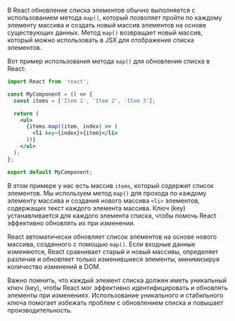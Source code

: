 В React обновление списка элементов обычно выполняется с использованием метода `map()`, который позволяет пройти по каждому элементу массива и создать новый массив элементов на основе существующих данных. Метод `map()` возвращает новый массив, который можно использовать в JSX для отображения списка элементов.

Вот пример использования метода `map()` для обновления списка в React:

```jsx
import React from 'react';

const MyComponent = () => {
  const items = ['Item 1', 'Item 2', 'Item 3'];

  return (
    <ul>
      {items.map((item, index) => (
        <li key={index}>{item}</li>
      ))}
    </ul>
  );
};

export default MyComponent;
```

В этом примере у нас есть массив `items`, который содержит список элементов. Мы используем метод `map()` для прохода по каждому элементу массива и создания нового массива `<li>` элементов, содержащих текст каждого элемента массива. Ключ (key) устанавливается для каждого элемента списка, чтобы помочь React эффективно обновлять их при изменении.

React автоматически обновляет список элементов на основе нового массива, созданного с помощью `map()`. Если входные данные изменяются, React сравнивает старый и новый массивы, определяет различия и обновляет только изменившиеся элементы, минимизируя количество изменений в DOM.

Важно помнить, что каждый элемент списка должен иметь уникальный ключ (key), чтобы React мог эффективно идентифицировать и обновлять элементы при изменениях. Использование уникального и стабильного ключа помогает избежать проблем с обновлением списка и повышает производительность.